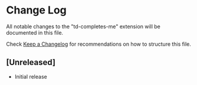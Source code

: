 # Change Log

All notable changes to the "td-completes-me" extension will be documented in this file.

Check [Keep a Changelog](http://keepachangelog.com/) for recommendations on how to structure this file.

## [Unreleased]

- Initial release